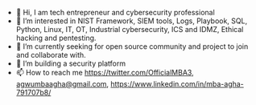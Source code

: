 - 👋 Hi, I am tech entrepreneur and cybersecurity professional
- 👀 I’m interested in NIST Framework, SIEM tools, Logs, Playbook, SQL, Python, Linux, IT, OT, Industrial cybersecurity, ICS and IDMZ, Ethical hacking and pentesting.
- 🌱 I’m currently seeking for open source community and project to join and collaborate with.
- 💞️ I’m building a security platform
- 📫 How to reach me https://twitter.com/OfficialMBA3,
agwumbaagha@gmail.com, https://www.linkedin.com/in/mba-agha-791707b8/
<!---
exoticmga/officialMba is a ✨ special ✨ repository because its `README.md` (this file) appears on your GitHub profile.
You can click the Preview link to take a look at your changes.
--->
